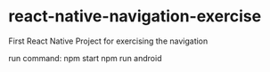 # react-native-navigation-exercise
First React Native Project for exercising the navigation

run command:
npm start
npm run android
